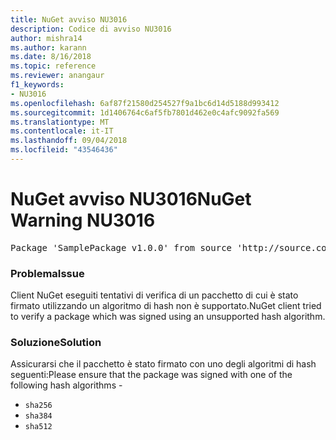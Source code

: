 ```yaml
---
title: NuGet avviso NU3016
description: Codice di avviso NU3016
author: mishra14
ms.author: karann
ms.date: 8/16/2018
ms.topic: reference
ms.reviewer: anangaur
f1_keywords:
- NU3016
ms.openlocfilehash: 6af87f21580d254527f9a1bc6d14d5188d993412
ms.sourcegitcommit: 1d1406764c6af5fb7801d462e0c4afc9092fa569
ms.translationtype: MT
ms.contentlocale: it-IT
ms.lasthandoff: 09/04/2018
ms.locfileid: "43546436"
---
```

# <a name="nuget-warning-nu3016"></a><span data-ttu-id="0df09-103">NuGet avviso NU3016</span><span class="sxs-lookup"><span data-stu-id="0df09-103">NuGet Warning NU3016</span></span>

<pre>Package 'SamplePackage v1.0.0' from source 'http://source.com/index.json': The package hash uses an unsupported hash algorithm.</pre>

### <a name="issue"></a><span data-ttu-id="0df09-104">Problema</span><span class="sxs-lookup"><span data-stu-id="0df09-104">Issue</span></span>

<span data-ttu-id="0df09-105">Client NuGet eseguiti tentativi di verifica di un pacchetto di cui è stato firmato utilizzando un algoritmo di hash non è supportato.</span><span class="sxs-lookup"><span data-stu-id="0df09-105">NuGet client tried to verify a package which was signed using an unsupported hash algorithm.</span></span>


### <a name="solution"></a><span data-ttu-id="0df09-106">Soluzione</span><span class="sxs-lookup"><span data-stu-id="0df09-106">Solution</span></span>

<span data-ttu-id="0df09-107">Assicurarsi che il pacchetto è stato firmato con uno degli algoritmi di hash seguenti:</span><span class="sxs-lookup"><span data-stu-id="0df09-107">Please ensure that the package was signed  with one of the following hash algorithms -</span></span> 
* `sha256`
* `sha384`
* `sha512`


